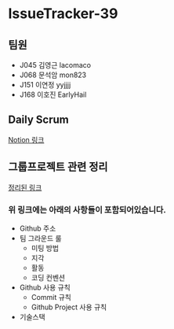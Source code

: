 # IssueTracker-39

## 팀원
+ J045 김영근 lacomaco
+ J068 문석암 mon823
+ J151 이연정 yyjjjj
+ J168 이호진 EarlyHail

## Daily Scrum

[Notion 링크](https://www.notion.so/Daily-Scrum-745dcd4ef04149b1813f482b15b1d071)

## 그룹프로젝트 관련 정리

[정리된 링크](https://github.com/boostcamp-2020/IssueTracker-39/wiki/39%EC%A1%B0-3%EC%A3%BC-%EA%B7%B8%EB%A3%B9%ED%94%84%EB%A1%9C%EC%A0%9D%ED%8A%B8)

### 위 링크에는 아래의 사항들이 포함되어있습니다.

+ Github 주소
+ 팀 그라운드 룰
  + 미팅 방법
  + 지각
  + 활동
  + 코딩 컨벤션
+ Github 사용 규칙
  + Commit 규칙
  + Github Project 사용 규칙
+ 기술스택
